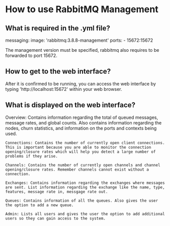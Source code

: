 # How to use RabbitMQ Management

## What is required in the .yml file?

messaging:
   image: 'rabbitmq:3.8.8-management'
   ports:
       - 15672:15672

The management version must be specified, rabbitmq also requires to be forwarded to port 15672.

## How to get to the web interface?

After it is confirmed to be running, you can access the web interface by typing 'http://localhost:15672' within your web browser.

## What is displayed on the web interface?

Overview: Contains information regarding the total of queued messages, message rates, and global counts. Also contains information regarding the nodes, churn statistics, and information on the ports and contexts being used.  

	Connections: Contains the number of currently open client connections. This is important because you are able to monitor the connection opening/closure rates which will help you detect a large number of problems if they arise. 

	Channels: Contains the number of currently open channels and channel opening/closure rates. Remember channels cannot exist without a connection.

	Exchanges: Contains information regarding the exchanges where messages are sent. List information regarding the exchange like the name, type, features, message rate in, messgage rate out. 

	Queues: Contains information of all the queues. Also gives the user the option to add a new queue.

	Admin: Lists all users and gives the user the option to add additional users so they can gain access to the system. 
